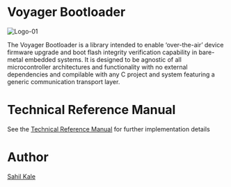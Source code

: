 # Voyager Bootloader

![Logo-01](https://github.com/sahil-kale/voyager-bootloader/assets/32375512/ff530bca-9f1d-4c03-b24a-0cc8dbdb92e9)

The Voyager Bootloader is a library intended to enable ‘over-the-air’ device firmware upgrade and boot flash integrity verification capability in bare-metal embedded systems. It is designed to be agnostic of all microcontroller architectures and functionality with no external dependencies and compilable with any C project and system featuring a generic communication transport layer.

# Technical Reference Manual

See the [Technical Reference Manual](https://docs.google.com/document/d/1Ff8ZybS1-re6Ho5uRtm3pJBQBfh_rX_kIkLBdivRDMo/edit#heading=h.elbet5eohnsp) for further implementation details

# Author
[Sahil Kale](https://www.linkedin.com/in/sahil-kale/)

